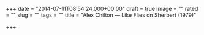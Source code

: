 +++
date = "2014-07-11T08:54:24.000+00:00"
draft = true
image = ""
rated = ""
slug = ""
tags = ""
title = "Alex Chilton — Like Flies on Sherbert (1979)"

+++
